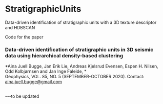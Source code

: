# StratigraphicUnits
Data-driven identification of stratigraphic units with a 3D texture descriptor and HDBSCAN
<br/>

Code for the paper<br/>

### Data-driven identification of stratigraphic units in 3D seismic data using hierarchical density-based clustering <br/>
*Aina Juell Bugge, Jan Erik Lie, Andreas Kjelsrud Evensen, Espen H. Nilsen, Odd Kolbjørnsen and Jan Inge Faleide, *<br/>
Geophysics, VOL. 85, NO. 5 (SEPTEMBER-OCTOBER 2020). Contact: aina.juell.bugge@gmail.com<br/>
<br/>


---to be updated
